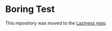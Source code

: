 # Boring Test

This repository was moved to the [Laziness repo](https://github.com/leandrotk/laziness).

